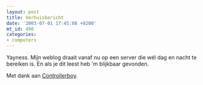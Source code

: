 ```yaml
---
layout: post
title: Verhuisbericht
date: '2003-07-01 17:45:08 +0200'
mt_id: 490
categories:
- computers
---
```

Yayness. Mijn weblog draait vanaf nu op een server die w&eacute;l dag en nacht te bereiken is. En als je dit leest heb 'm blijkbaar gevonden.

Met dank aan <a href="http://www.controllerboy.com/">Controllerboy</a>.
